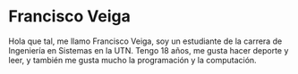 # Francisco Veiga
Hola que tal, me llamo Francisco Veiga, soy un estudiante de la carrera de Ingeniería en Sistemas en la UTN. Tengo 18 años, me gusta hacer deporte y leer, y también me gusta mucho la programación y la computación.

